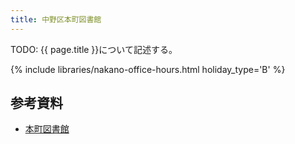 ```yaml
---
title: 中野区本町図書館
---
```


TODO: {{ page.title }}について記述する。

{% include libraries/nakano-office-hours.html holiday_type='B' %}

## 参考資料

* [本町図書館](https://www3.city.tokyo-nakano.lg.jp/TOSHO/introduction/KAN02.html)
